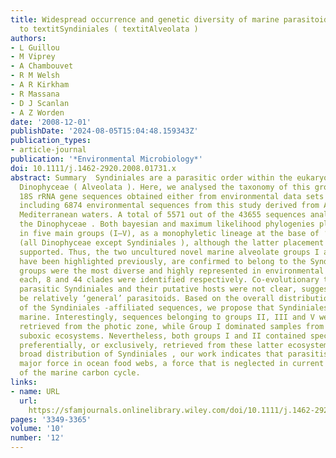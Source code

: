 ```yaml
---
title: Widespread occurrence and genetic diversity of marine parasitoids belonging
  to textitSyndiniales ( textitAlveolata )
authors:
- L Guillou
- M Viprey
- A Chambouvet
- R M Welsh
- A R Kirkham
- R Massana
- D J Scanlan
- A Z Worden
date: '2008-12-01'
publishDate: '2024-08-05T15:04:48.159343Z'
publication_types:
- article-journal
publication: '*Environmental Microbiology*'
doi: 10.1111/j.1462-2920.2008.01731.x
abstract: Summary  Syndiniales are a parasitic order within the eukaryotic lineage
  Dinophyceae ( Alveolata ). Here, we analysed the taxonomy of this group using 43655
  18S rRNA gene sequences obtained either from environmental data sets or cultures,
  including 6874 environmental sequences from this study derived from Atlantic and
  Mediterranean waters. A total of 5571 out of the 43655 sequences analysed fell within
  the Dinophyceae . Both bayesian and maximum likelihood phylogenies placed Syndiniales
  in five main groups (I–V), as a monophyletic lineage at the base of ‘core’ dinoflagellates
  (all Dinophyceae except Syndiniales ), although the latter placement was not bootstrap
  supported. Thus, the two uncultured novel marine alveolate groups I and II, which
  have been highlighted previously, are confirmed to belong to the Syndiniales . These
  groups were the most diverse and highly represented in environmental studies. Within
  each, 8 and 44 clades were identified respectively. Co‐evolutionary trends between
  parasitic Syndiniales and their putative hosts were not clear, suggesting they may
  be relatively ‘general’ parasitoids. Based on the overall distribution patterns
  of the Syndiniales ‐affiliated sequences, we propose that Syndiniales are exclusively
  marine. Interestingly, sequences belonging to groups II, III and V were largely
  retrieved from the photic zone, while Group I dominated samples from anoxic and
  suboxic ecosystems. Nevertheless, both groups I and II contained specific clades
  preferentially, or exclusively, retrieved from these latter ecosystems. Given the
  broad distribution of Syndiniales , our work indicates that parasitism may be a
  major force in ocean food webs, a force that is neglected in current conceptualizations
  of the marine carbon cycle.
links:
- name: URL
  url: 
    https://sfamjournals.onlinelibrary.wiley.com/doi/10.1111/j.1462-2920.2008.01731.x
pages: '3349-3365'
volume: '10'
number: '12'
---
```

